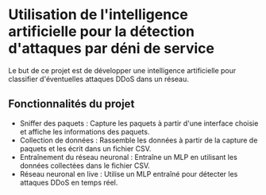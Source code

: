 # Utilisation de l'intelligence artificielle pour la détection d'attaques par déni de service
Le but de ce projet est de développer une intelligence artificielle pour classifier d'éventuelles attaques DDoS dans un réseau.

## Fonctionnalités du projet
- Sniffer des paquets : Capture les paquets à partir d'une interface choisie et affiche les informations des paquets.
- Collection de données : Rassemble les données à partir de la capture de paquets et les écrit dans un fichier CSV.
- Entraînement du réseau neuronal : Entraîne un MLP en utilisant les données collectées dans le fichier CSV.
- Réseau neuronal en live : Utilise un MLP entraîné pour détecter les attaques DDoS en temps réel.

